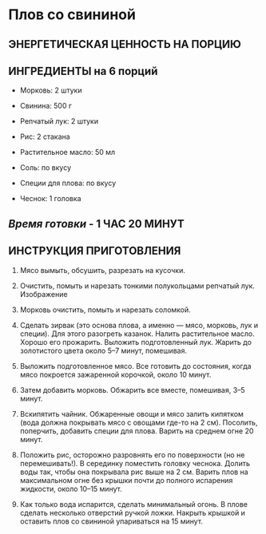 # Плов со свининой

## ЭНЕРГЕТИЧЕСКАЯ ЦЕННОСТЬ НА ПОРЦИЮ

## ИНГРЕДИЕНТЫ на 6 порций

* Морковь: 2 штуки

* Свинина: 500 г

* Репчатый лук: 2 штуки

* Рис: 2 стакана

* Растительное масло: 50 мл

* Соль: по вкусу

* Специи для плова: по вкусу

* Чеснок: 1 головка

## *Время готовки* - 1 ЧАС 20 МИНУТ


## ИНСТРУКЦИЯ ПРИГОТОВЛЕНИЯ

1. Мясо вымыть, обсушить, разрезать на кусочки.

2. Очистить, помыть и нарезать тонкими полукольцами репчатый лук.
Изображение

3. Морковь очистить, помыть и нарезать соломкой.

4. Сделать зирвак (это основа плова, а именно — мясо, морковь, лук и специи). Для этого разогреть казанок. Налить растительное масло. Хорошо его прожарить. Выложить подготовленный лук. Жарить до золотистого цвета около 5–7 минут, помешивая.

5. Выложить подготовленное мясо. Все готовить до состояния, когда мясо покроется зажаренной корочкой, около 10 минут.

6. Затем добавить морковь. Обжарить все вместе, помешивая, 3–5 минут.

7. Вскипятить чайник. Обжаренные овощи и мясо залить кипятком (вода должна покрывать мясо с овощами где-то на 2 см). Посолить, поперчить, добавить специи для плова. Варить на среднем огне 20 минут.

8. Положить рис, осторожно разровнять его по поверхности (но не перемешивать!). В серединку поместить головку чеснока. Долить воды так, чтобы она покрывала рис выше на 2 см. Варить плов на максимальном огне без крышки почти до полного испарения жидкости, около 10–15 минут.

9. Как только вода испарится, сделать минимальный огонь. В плове сделать несколько отверстий ручкой ложки. Накрыть крышкой и оставить плов со свининой упариваться на 15 минут.